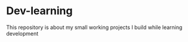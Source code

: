 # Dev-learning
This repository is about my small working projects I build while learning development 
